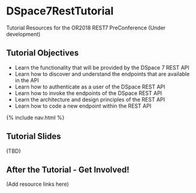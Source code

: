 # DSpace7RestTutorial
Tutorial Resources for the OR2018 REST7 PreConference (Under development)

## Tutorial Objectives
- Learn the functionality that will be provided by the DSpace 7 REST API
- Learn how to discover and understand the endpoints that are available in the API
- Learn how to authenticate as a user of the DSpace REST API
- Learn how to invoke the endpoints of the DSpace REST API
- Learn the architecture and design principles of the REST API
- Learn how to code a new endpoint within the REST API

{% include nav.html %}

## Tutorial Slides
(TBD)

## After the Tutorial - Get Involved!
(Add resource links here)

